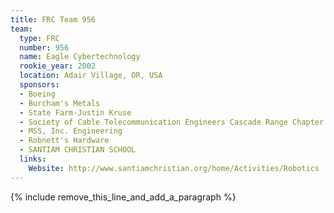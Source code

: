 ```yaml
---
title: FRC Team 956
team:
  type: FRC
  number: 956
  name: Eagle Cybertechnology
  rookie_year: 2002
  location: Adair Village, OR, USA
  sponsors:
  - Boeing
  - Burcham's Metals
  - State Farm-Justin Kruse
  - Society of Cable Telecommunication Engineers Cascade Range Chapter
  - MSS, Inc. Engineering
  - Robnett's Hardware
  - SANTIAM CHRISTIAN SCHOOL
  links:
    Website: http://www.santiamchristian.org/home/Activities/Robotics
---
```


{% include remove_this_line_and_add_a_paragraph %}